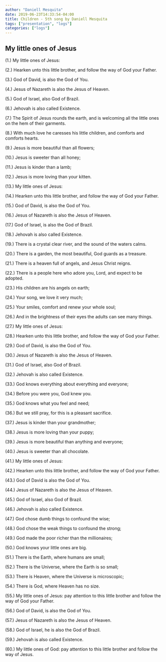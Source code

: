```yaml
---
author: "Daniell Mesquita"
date: 2019-06-23T14:33:54-04:00
title: Children - 5th song by Daniell Mesquita
tags: ["presentation", "logs"]
categories: ["logs"]
---
```


## My little ones of Jesus

(1.) My little ones of Jesus:

(2.) Hearken unto this little brother, and follow the way of God your Father.

(3.) God of David, is also the God of You.

(4.) Jesus of Nazareth is also the Jesus of Heaven.

(5.) God of Israel, also God of Brazil.

(6.) Jehovah is also called Existence.

(7.) The Spirit of Jesus rounds the earth, and is welcoming all the little ones on the hem of their garments.

(8.) With much love he caresses his little children, and comforts and comforts hearts.

(9.) Jesus is more beautiful than all flowers;

(10.) Jesus is sweeter than all honey;

(11.) Jesus is kinder than a lamb;

(12.) Jesus is more loving than your kitten.

(13.) My little ones of Jesus:

(14.) Hearken unto this little brother, and follow the way of God your Father.

(15.) God of David, is also the God of You.

(16.) Jesus of Nazareth is also the Jesus of Heaven.

(17.) God of Israel, is also the God of Brazil.

(18.) Jehovah is also called Existence.

(19.) There is a crystal clear river, and the sound of the waters calms.

(20.) There is a garden, the most beautiful, God guards as a treasure.

(21.) There is a heaven full of angels, and Jesus Christ reigns.

(22.) There is a people here who adore you, Lord, and expect to be adopted.

(23.) His children are his angels on earth;

(24.) Your song, we love it very much;

(25.) Your smiles, comfort and renew your whole soul;

(26.) And in the brightness of their eyes the adults can see many things.

(27.) My little ones of Jesus:

(28.) Hearken unto this little brother, and follow the way of God your Father.

(29.) God of David, is also the God of You.

(30.) Jesus of Nazareth is also the Jesus of Heaven.

(31.) God of Israel, also God of Brazil.

(32.) Jehovah is also called Existence.

(33.) God knows everything about everything and everyone;

(34.) Before you were you, God knew you.

(35.) God knows what you feel and need;

(36.) But we still pray, for this is a pleasant sacrifice.

(37.) Jesus is kinder than your grandmother;

(38.) Jesus is more loving than your puppy;

(39.) Jesus is more beautiful than anything and everyone;

(40.) Jesus is sweeter than all chocolate.

(41.) My little ones of Jesus:

(42.) Hearken unto this little brother, and follow the way of God your Father.

(43.) God of David is also the God of You.

(44.) Jesus of Nazareth is also the Jesus of Heaven.

(45.) God of Israel, also God of Brazil.

(46.) ​​​​Jehovah is also called Existence.

(47.) God chose dumb things to confound the wise;

(48.) God chose the weak things to confound the strong;

(49.) God made the poor richer than the millionaires;

(50.) God knows your little ones are big.

(51.) There is the Earth, where humans are small;

(52.) There is the Universe, where the Earth is so small;

(53.) There is Heaven, where the Universe is microscopic;

(54.) There is God, where Heaven has no size.

(55.) My little ones of Jesus: pay attention to this little brother and follow the way of God your Father.

(56.) God of David, is also the God of You.

(57.) Jesus of Nazareth is also the Jesus of Heaven.

(58.) God of Israel, he is also the God of Brazil.

(59.) Jehovah is also called Existence.

(60.) My little ones of God: pay attention to this little brother and follow the way of Jesus.